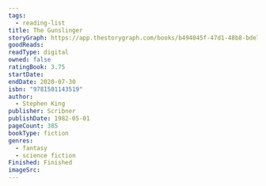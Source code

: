 ```yaml
---
tags:
  - reading-list
title: The Gunslinger
storyGraph: https://app.thestorygraph.com/books/b494045f-47d1-48b8-bde7-70b739313bff
goodReads:
readType: digital
owned: false
ratingBook: 3.75
startDate:
endDate: 2020-07-30
isbn: "9781501143519"
author:
  - Stephen King
publisher: Scribner
publishDate: 1982-05-01
pageCount: 385
bookType: fiction
genres:
  - fantasy
  - science fiction
Finished: Finished
imageSrc:
---
```

